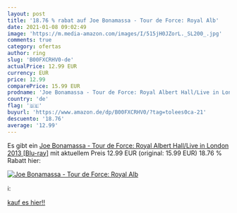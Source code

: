 ```yaml
---
layout: post
title: '18.76 % rabat auf Joe Bonamassa - Tour de Force: Royal Alb'
date: 2021-01-08 09:02:49
image: 'https://m.media-amazon.com/images/I/515jH0JZorL._SL200_.jpg'
comments: true
category: ofertas
author: ring
slug: 'B00FXCRHV0-de'
actualPrice: 12.99 EUR
currency: EUR
price: 12.99
comparePrice: 15.99 EUR
prodname: 'Joe Bonamassa - Tour de Force: Royal Albert Hall/Live in London 2013 [Blu-ray]'
country: 'de'
flag: '🇩🇪'
buyurl: 'https://www.amazon.de/dp/B00FXCRHV0/?tag=tolees0ca-21'
descuento: '18.76'
average: '12.99'
---
```


Es gibt ein [Joe Bonamassa - Tour de Force: Royal Albert Hall/Live in London 2013 [Blu-ray]](https://www.amazon.de/dp/B00FXCRHV0/?tag=tolees0ca-21) mit aktuellem Preis 12.99 EUR (original: 15.99 EUR) 18.76 % Rabatt hier:

[![Joe Bonamassa - Tour de Force: Royal Alb](https://m.media-amazon.com/images/I/515jH0JZorL._SL200_.jpg)](https://www.amazon.de/dp/B00FXCRHV0/?tag=tolees0ca-21)

ℹ️:


[kauf es hier!!](https://www.amazon.de/dp/B00FXCRHV0/?tag=tolees0ca-21)
